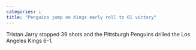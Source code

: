 ```yaml
---
categories: i
title: "Penguins jump on Kings early roll to 61 victory"
---
```

Tristan Jarry stopped 39 shots and the Pittsburgh Penguins drilled the Los Angeles Kings 6-1.